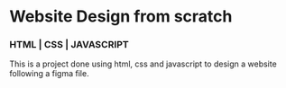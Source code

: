 # Website Design from scratch
### HTML | CSS | JAVASCRIPT

This is a project done using html, css and javascript to design a website following a figma file.
